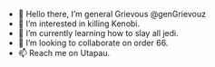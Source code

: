 - 👋 Hello there, I’m general Grievous @genGrievouz
- 👀 I’m interested in killing Kenobi.
- 🌱 I’m currently learning how to slay all jedi.
- 💞️ I’m looking to collaborate on order 66.
- 📫 Reach me on Utapau.

<!---
genGrievouz/genGrievouz is a ✨ special ✨ repository because its `README.md` (this file) appears on your GitHub profile.
You can click the Preview link to take a look at your changes.
--->
